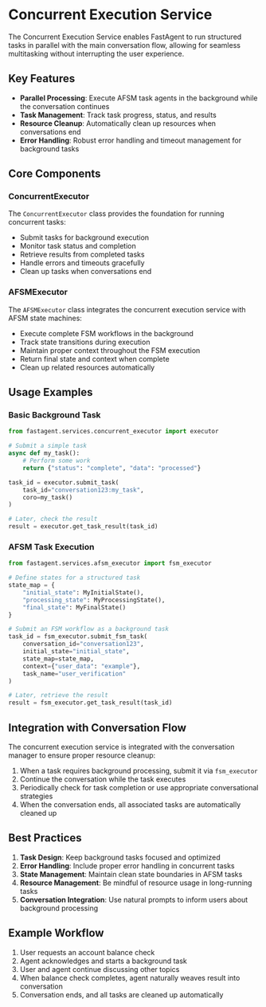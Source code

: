 # Concurrent Execution Service

The Concurrent Execution Service enables FastAgent to run structured tasks in parallel with the main conversation flow, allowing for seamless multitasking without interrupting the user experience.

## Key Features

- **Parallel Processing**: Execute AFSM task agents in the background while the conversation continues
- **Task Management**: Track task progress, status, and results
- **Resource Cleanup**: Automatically clean up resources when conversations end
- **Error Handling**: Robust error handling and timeout management for background tasks

## Core Components

### ConcurrentExecutor

The `ConcurrentExecutor` class provides the foundation for running concurrent tasks:

- Submit tasks for background execution
- Monitor task status and completion
- Retrieve results from completed tasks
- Handle errors and timeouts gracefully
- Clean up tasks when conversations end

### AFSMExecutor

The `AFSMExecutor` class integrates the concurrent execution service with AFSM state machines:

- Execute complete FSM workflows in the background
- Track state transitions during execution
- Maintain proper context throughout the FSM execution
- Return final state and context when complete
- Clean up related resources automatically

## Usage Examples

### Basic Background Task

```python
from fastagent.services.concurrent_executor import executor

# Submit a simple task
async def my_task():
    # Perform some work
    return {"status": "complete", "data": "processed"}

task_id = executor.submit_task(
    task_id="conversation123:my_task",
    coro=my_task()
)

# Later, check the result
result = executor.get_task_result(task_id)
```

### AFSM Task Execution

```python
from fastagent.services.afsm_executor import fsm_executor

# Define states for a structured task
state_map = {
    "initial_state": MyInitialState(),
    "processing_state": MyProcessingState(),
    "final_state": MyFinalState()
}

# Submit an FSM workflow as a background task
task_id = fsm_executor.submit_fsm_task(
    conversation_id="conversation123",
    initial_state="initial_state",
    state_map=state_map,
    context={"user_data": "example"},
    task_name="user_verification"
)

# Later, retrieve the result
result = fsm_executor.get_task_result(task_id)
```

## Integration with Conversation Flow

The concurrent execution service is integrated with the conversation manager to ensure proper resource cleanup:

1. When a task requires background processing, submit it via `fsm_executor`
2. Continue the conversation while the task executes
3. Periodically check for task completion or use appropriate conversational strategies
4. When the conversation ends, all associated tasks are automatically cleaned up

## Best Practices

1. **Task Design**: Keep background tasks focused and optimized
2. **Error Handling**: Include proper error handling in concurrent tasks
3. **State Management**: Maintain clean state boundaries in AFSM tasks
4. **Resource Management**: Be mindful of resource usage in long-running tasks
5. **Conversation Integration**: Use natural prompts to inform users about background processing

## Example Workflow

1. User requests an account balance check
2. Agent acknowledges and starts a background task
3. User and agent continue discussing other topics
4. When balance check completes, agent naturally weaves result into conversation
5. Conversation ends, and all tasks are cleaned up automatically 